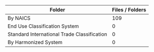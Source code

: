 | Folder                                      |   Files / Folders |
|---------------------------------------------|-------------------|
| By NAICS                                    |               109 |
| End Use Classification System               |                 0 |
| Standard International Trade Classification |                 0 |
| By Harmonized System                        |                 0 |